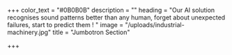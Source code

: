 +++
color_text = "#0B0B0B"
description = ""
heading = "Our AI solution recognises sound patterns better than any human, forget about unexpected failures, start to predict them ! "
image = "/uploads/industrial-machinery.jpg"
title = "Jumbotron Section"

+++
